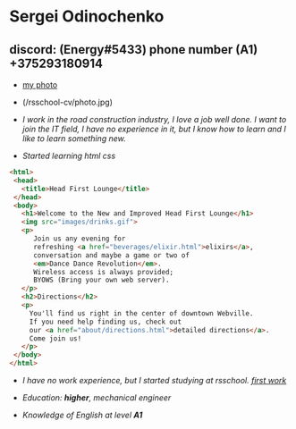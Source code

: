 # Sergei Odinochenko

## discord: (Energy#5433) phone number (A1) +375293180914

* [my photo](https://github.com/Grensel/rsschool-cv/blob/gh-pages/photo.jpg)
* (/rsschool-cv/photo.jpg)
* _I work in the road construction industry, I love a job well done. I want to join the IT field, I have no experience in it, but I know how to learn and I like to learn something new._

* *Started learning html css*

 ```html
 <html>
  <head>
    <title>Head First Lounge</title>
  </head>
  <body>
    <h1>Welcome to the New and Improved Head First Lounge</h1>
    <img src="images/drinks.gif">
    <p>
       Join us any evening for 
       refreshing <a href="beverages/elixir.html">elixirs</a>, 
       conversation and maybe a game or two of 
       <em>Dance Dance Revolution</em>.
       Wireless access is always provided;  
       BYOWS (Bring your own web server).
    </p>
    <h2>Directions</h2>
    <p>
      You'll find us right in the center of downtown Webville.   
      If you need help finding us, check out 
      our <a href="about/directions.html">detailed directions</a>. 
      Come join us!
    </p>
  </body>
</html>
```

* *I have no work experience, but I started studying at rsschool. [first work](https://github.com/Grensel/rsschool-cv)*

* *Education: **higher**, mechanical engineer*

* *Knowledge of English at level **A1***